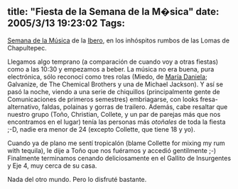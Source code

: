title: "Fiesta de la Semana de la M�sica"
date: 2005/3/13 19:23:02
Tags: 
---
<p><a href="http://www.geocities.com/semanamusica">Semana de la Música</a> de la <a href="http://www.uia.mx">Ibero</a>, en los inhóspitos rumbos de las Lomas de Chapultepec.</p>
<p>Llegamos algo temprano (a comparación de cuando voy a otras fiestas) como a las 10:30 y empezamos a beber. La música no era buena, pura electrónica, sólo reconocí como tres rolas (Miedo, de <a href="http://www.nuevosricos.com">María Daniela</a>; Galvanize, de The Chemical Brothers y una de Michael Jackson). Y así se pasó la noche, viendo a una serie de chiquillos (principalmente gente de Comunicaciones de primeros semestres) embriagarse, con looks fresa-alternativo, faldas, polainas y gorras de trailero. Además, cabe resaltar que nuestro grupo (Toño, Christian, Collete, y un par de parejas más que nos encontramos en el lugar) tenía las personas más <i>otoñales</i> de toda la fiesta ;-D, nadie era menor de 24 (excepto Collette, que tiene 18 y yo).</p>
<p>Cuando ya de plano me sentí tropicalón (blame Collette for mixing my rum with tequila), le dije a Toño que nos fuéramos y accedió gentilmente ;-) Finalmente terminamos cenando deliciosamente en el Gallito de Insurgentes y Eje 4, muy cerca de su casa.</p>
<p>Nada del otro mundo. Pero lo disfruté bastante.</p>
<br/><br/>
